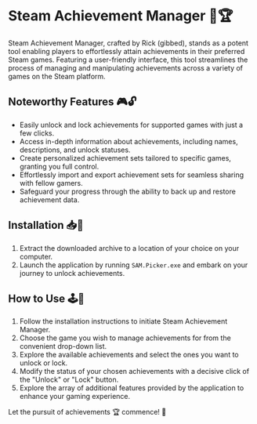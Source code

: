 # Steam Achievement Manager 💪🏆

Steam Achievement Manager, crafted by Rick (gibbed), stands as a potent tool enabling players to effortlessly attain achievements in their preferred Steam games. Featuring a user-friendly interface, this tool streamlines the process of managing and manipulating achievements across a variety of games on the Steam platform.

## Noteworthy Features 🎮🔓

- Easily unlock and lock achievements for supported games with just a few clicks.
- Access in-depth information about achievements, including names, descriptions, and unlock statuses.
- Create personalized achievement sets tailored to specific games, granting you full control.
- Effortlessly import and export achievement sets for seamless sharing with fellow gamers.
- Safeguard your progress through the ability to back up and restore achievement data.

## Installation 📥🚀

1. Extract the downloaded archive to a location of your choice on your computer.
2. Launch the application by running `SAM.Picker.exe` and embark on your journey to unlock achievements.

## How to Use 🕹️🧠

1. Follow the installation instructions to initiate Steam Achievement Manager.
2. Choose the game you wish to manage achievements for from the convenient drop-down list.
3. Explore the available achievements and select the ones you want to unlock or lock.
4. Modify the status of your chosen achievements with a decisive click of the "Unlock" or "Lock" button.
5. Explore the array of additional features provided by the application to enhance your gaming experience.

Let the pursuit of achievements 🏆 commence! 🎯